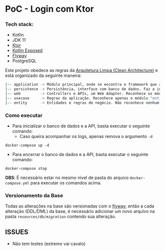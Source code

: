 # PoC - Login com Ktor

### Tech stack:
* Kotlin
* JDK 11
* [Ktor](https://ktor.io)
* [Kotlin Exposed](https://github.com/JetBrains/Exposed)
* [Flyway](https://flywaydb.org/)
* PostgreSQL

Este projeto obedece as regras da [Arquitetura Limpa (Clean Architecture)](https://blog.cleancoder.com/uncle-bob/2012/08/13/the-clean-architecture.html) e está organizado da seguinte maneira:
```bash
|-- application -> Módulo principal, onde se encontra o framework que a aplicação utiliza. Enxerga e orquestra todos os outros módulos
|-- persistence -> Persistência, interface com banco de dados. Faz a integração com o banco de dados ou qualquer outro tipo de storage. Reconhece os módulos "entity" e "usecase"
|-- web         -> Controllers e APIs, um Web Adapter. Reconhece os módulos "entity" e "usecase"
|-- usecase     -> Regras da aplicação. Reconhece apenas o módulo "entity".
|-- entity      -> Entidades e regras de negócio. Não reconhece nenhum módulo. É o miolo da arquitetura
```

### Como executar

* Para inicializar o banco de dados e a API, basta executar o seguinte comando:
    * Caso queira acompanhar os logs, apenas remova o argumento `-d`
```$xslt
docker-compose up -d
```

* Para encerrar o banco de dados e a API, basta executar o seguinte comando:
```$xslt
docker-compose stop
```

**OBS**: É necessário estar no mesmo nível de pasta do arquivo `docker-compose.yml` para executar os comandos acima.


### Versionamento da Base
Todas as alterações na base são versionadas com o [flyway](https://flywaydb.org/), então a cada alteração (DDL/DML) da base, é necessário adicionar um novo arquivo na pasta `resources/db/migration` contendo sua alteração.

## ISSUES
* Não tem testes (extremo vai cavalo)
